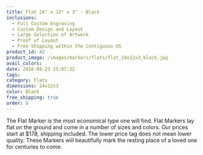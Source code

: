 ```yaml
---
title: Flat 24" x 12" x 3" - Black
inclusions:
  - Full Custom Engraving
  - Custom Design and Layout
  - Large Selection of Artwork
  - Proof of Layout
  - Free Shipping within the Contiguous US
product_id: 42
product_image: /images/markers/flats/flat_24x12x3_black.jpg
avail_colors: 
date: 2016-08-23 15:07:32
tags:
category: Flats
dimensions: 24x12x3
color: Black
free_shipping: true
order: 8
---
```

The Flat Marker is the most economical type one will find. Flat Markers lay flat on the ground and come in a number of sizes and colors. Our prices start at $178, shipping included. The lower price tag does not mean lower quality. These Markers will beautifully mark the resting place of a loved one for centuries to come.